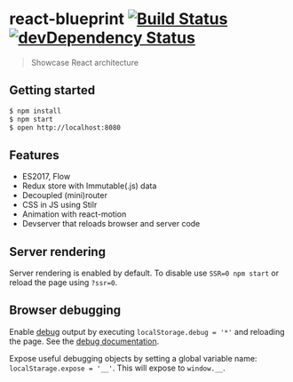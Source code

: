 # react-blueprint [![Build Status](https://travis-ci.org/marcelbeumer/react-blueprint.svg?branch=master)](https://travis-ci.org/marcelbeumer/react-blueprint) [![devDependency Status](https://david-dm.org/marcelbeumer/react-blueprint/dev-status.svg)](https://david-dm.org/marcelbeumer/react-blueprint#info=devDependencies)

> Showcase React architecture

## Getting started

```bash
$ npm install
$ npm start
$ open http://localhost:8080
```

## Features

- ES2017, Flow
- Redux store with Immutable(.js) data
- Decoupled (mini)router
- CSS in JS using Stilr
- Animation with react-motion
- Devserver that reloads browser and server code

## Server rendering

Server rendering is enabled by default. To disable use `SSR=0 npm start` or reload the page using `?ssr=0`.

## Browser debugging

Enable [debug](https://www.npmjs.com/package/debug) output by executing `localStorage.debug = '*'` and reloading the page. See the [debug documentation](https://www.npmjs.com/package/debug#browser-support).

Expose useful debugging objects by setting a global variable name: `localStarage.expose = '__'`. This will expose to `window.__`.
